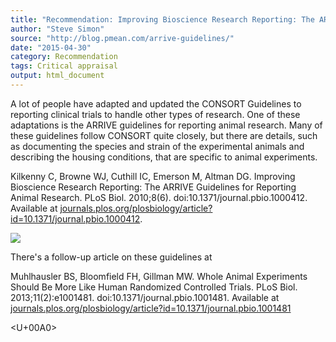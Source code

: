 ```yaml
---
title: "Recommendation: Improving Bioscience Research Reporting: The ARRIVE Guidelines for Reporting Animal Research"
author: "Steve Simon"
source: "http://blog.pmean.com/arrive-guidelines/"
date: "2015-04-30"
category: Recommendation
tags: Critical appraisal
output: html_document
---
```


A lot of people have adapted and updated the CONSORT Guidelines to
reporting clinical trials to handle other types of research. One of
these adaptations is the ARRIVE guidelines for reporting animal
research. Many of these guidelines follow CONSORT quite closely, but
there are details, such as documenting the species and strain of the
experimental animals and describing the housing conditions, that are
specific to animal experiments.

<!---More--->

Kilkenny C, Browne WJ, Cuthill IC, Emerson M, Altman DG. Improving
Bioscience Research Reporting: The ARRIVE Guidelines for Reporting
Animal Research. PLoS Biol. 2010;8(6). doi:10.1371/journal.pbio.1000412.
Available at
[journals.plos.org/plosbiology/article?id=10.1371/journal.pbio.1000412](http://journals.plos.org/plosbiology/article?id=10.1371/journal.pbio.1000412).

![](../../web/images/arrive-guidelines01.png)



There's a follow-up article on these guidelines at

Muhlhausler BS, Bloomfield FH, Gillman MW. Whole Animal Experiments
Should Be More Like Human Randomized Controlled Trials. PLoS Biol.
2013;11(2):e1001481. doi:10.1371/journal.pbio.1001481. Available at
[journals.plos.org/plosbiology/article?id=10.1371/journal.pbio.1001481](http://journals.plos.org/plosbiology/article?id=10.1371/journal.pbio.1001481)

<U+00A0>


